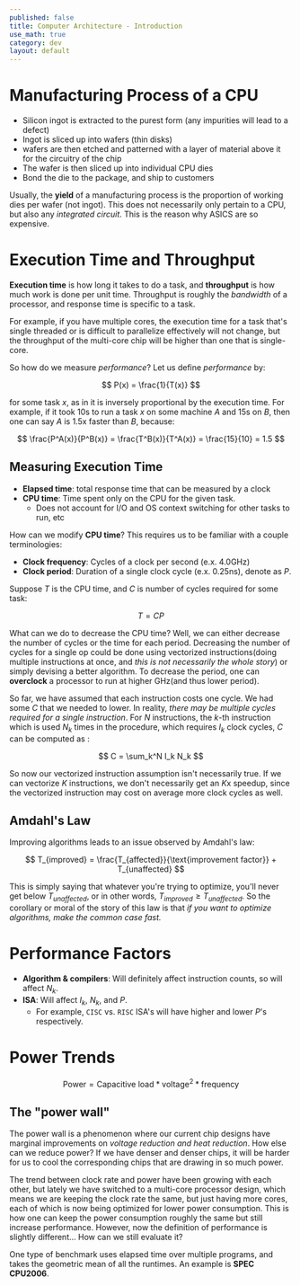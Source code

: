 ```yaml
---
published: false
title: Computer Architecture - Introduction
use_math: true
category: dev
layout: default
---
```


# Manufacturing Process of a CPU

- Silicon ingot is extracted to the purest form (any impurities will lead to a defect)
- Ingot is sliced up into wafers (thin disks)
- wafers are then etched and patterned with a layer of material above it for the circuitry of the chip
- The wafer is then sliced up into individual CPU dies
- Bond the die to the package, and ship to customers

Usually, the **yield** of a manufacturing process is the proportion of working dies per wafer (not ingot). This does not necessarily only pertain to a CPU, but also any _integrated circuit_. This is the reason why ASICS are so expensive.

# Execution Time and Throughput

**Execution time** is how long it takes to do a task, and **throughput** is how much work is done per unit time. Throughput is roughly the _bandwidth_ of a processor, and response time is specific to a task.

For example, if you have multiple cores, the execution time for a task that's single threaded or is difficult to parallelize effectively will not change, but the throughput of the multi-core chip will be higher than one that is single-core.

So how do we measure _performance_? Let us define _performance_ by:

$$
P(x) = \frac{1}{T(x)}
$$

for some task $x$, as in it is inversely proportional by the execution time. For example, if it took 10s to run a task $x$ on some machine $A$ and 15s on $B$, then one can say $A$ is 1.5x faster than $B$, because: 

$$
\frac{P^A(x)}{P^B(x)} = \frac{T^B(x)}{T^A(x)} = \frac{15}{10} = 1.5
$$

## Measuring Execution Time

- **Elapsed time**: total response time that can be measured by a clock
- **CPU time**: Time spent only on the CPU for the given task.
	- Does not account for I/O and OS context switching for other tasks to run, etc

How can we modify **CPU time**? This requires us to be familiar with a couple terminologies:

- **Clock frequency**: Cycles of a clock per second (e.x. 4.0GHz)
- **Clock period**: Duration of a single clock cycle (e.x. 0.25ns), denote as $P$.

Suppose $T$ is the CPU time, and $C$ is number of cycles required for some task:

$$
T = CP
$$

What can we do to decrease the CPU time? Well, we can either decrease the number of cycles or the time for each period. Decreasing the number of cycles for a single op could be done using vectorized instructions(doing multiple instructions at once, and _this is not necessarily the whole story_) or simply devising a better algorithm. To decrease the period, one can **overclock** a processor to run at higher GHz(and thus lower period).

So far, we have assumed that each instruction costs one cycle. We had some $C$ that we needed to lower. In reality, _there may be multiple cycles required for a single instruction_. For $N$ instructions, the $k$-th instruction which is used $N_k$ times in the procedure, which requires $I_k$ clock cycles, $C$ can be computed as :

$$
C = \sum_k^N I_k N_k
$$

So now our vectorized instruction assumption isn't necessarily true. If we can vectorize $K$ instructions, we don't necessarily get an $K$x speedup, since the vectorized instruction may cost on average more clock cycles as well.

## Amdahl's Law

Improving algorithms leads to an issue observed by Amdahl's law:

$$
T_{improved} = \frac{T_{affected}}{\text{improvement factor}} + T_{unaffected}
$$

This is simply saying that whatever you're trying to optimize, you'll never get below $T_{unaffected}$, or in other words, $T_{improved} \geq T_{unaffected}$. So the corollary or moral of the story of this law is that _if you want to optimize algorithms, make the common case fast._

# Performance Factors

- **Algorithm & compilers**: Will definitely affect instruction counts, so will affect $N_k$.
- **ISA**: Will affect $I_k$, $N_k$, and $P$.
    - For example, `CISC` vs. `RISC` ISA's will have higher and lower $P$'s respectively.

# Power Trends

$$
\text{Power} = \text{Capacitive load} * \text{voltage}^2 * \text{frequency}
$$

## The "power wall"

The power wall is a phenomenon where our current chip designs have marginal improvements on _voltage reduction and heat reduction_. How else can we reduce power? If we have denser and denser chips, it will be harder for us to cool the corresponding chips that are drawing in so much power. 

The trend between clock rate and power have been growing with each other, but lately we have switched to a multi-core processor design, which means we are keeping the clock rate the same, but just having more cores, each of which is now being optimized for lower power consumption. This is how one can keep the power consumption roughly the same but still increase performance. However, now the definition of performance is slightly different... How can we still evaluate it?

One type of benchmark uses elapsed time over multiple programs, and takes the geometric mean of all the runtimes. An example is **SPEC CPU2006**.
